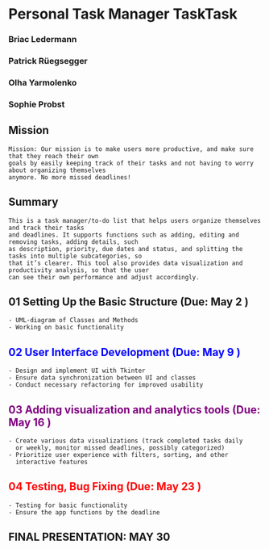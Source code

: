 # Personal Task Manager **TaskTask**

### Briac Ledermann

### Patrick Rüegsegger

### Olha Yarmolenko

### Sophie Probst

## Mission
```
Mission: Our mission is to make users more productive, and make sure that they reach their own
goals by easily keeping track of their tasks and not having to worry about organizing themselves
anymore. No more missed deadlines!
```
## Summary
```
This is a task manager/to-do list that helps users organize themselves and track their tasks
and deadlines. It supports functions such as adding, editing and removing tasks, adding details, such
as description, priority, due dates and status, and splitting the tasks into multiple subcategories, so
that it’s clearer. This tool also provides data visualization and productivity analysis, so that the user
can see their own performance and adjust accordingly.
```
## 01 Setting Up the Basic Structure (Due: May 2 )  
```
- UML-diagram of Classes and Methods
- Working on basic functionality
```
##  <span style="color:blue"> 02 User Interface Development (Due: May 9 )  </span>
```
- Design and implement UI with Tkinter
- Ensure data synchronization between UI and classes
- Conduct necessary refactoring for improved usability
```
##  <span style="color:purple"> 03 Adding visualization and analytics tools (Due: May 16 )  </span>
```
- Create various data visualizations (track completed tasks daily
  or weekly, monitor missed deadlines, possibly categorized)
- Prioritize user experience with filters, sorting, and other
  interactive features
```
##  <span style="color:red"> 04 Testing, Bug Fixing (Due: May 23 )  </span>
```
- Testing for basic functionality
- Ensure the app functions by the deadline
```
## FINAL PRESENTATION: MAY 30
